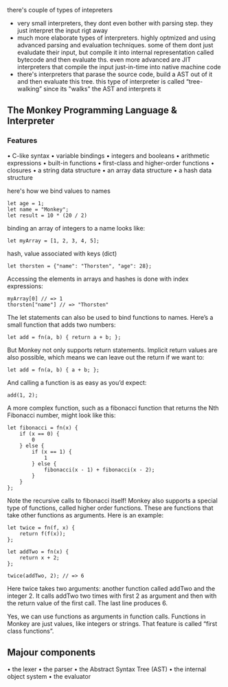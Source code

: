 there's couple of types of intepreters

- very small interpreters, they dont even bother with parsing step. they just
  interpret the input rigt away
- much more elaborate types of interpreters. highly optmized and using advanced parsing
  and evaluation techniques. some of them dont just evaludate their input, but compile it into internal
  representation called bytecode and then evaluate ths. even more advanced are JIT interpreters
  that compile the input just-in-time into native machine code
- there's interpreters that parase the source code, build a AST out of it and then
  evaluate this tree. this type of interpreter is called “tree-walking” since its "walks" the AST and
  interprets it

## The Monkey Programming Language & Interpreter

### Features

• C-like syntax
• variable bindings
• integers and booleans
• arithmetic expressions
• built-in functions
• first-class and higher-order functions
• closures
• a string data structure
• an array data structure
• a hash data structure

here's how we bind values to names

```
let age = 1;
let name = "Monkey";
let result = 10 * (20 / 2)
```

binding an array of integers to a name looks like:

```
let myArray = [1, 2, 3, 4, 5];
```

hash, value associated with keys (dict)

```
let thorsten = {"name": "Thorsten", "age": 28};
```

Accessing the elements in arrays and hashes is done with index expressions:

```
myArray[0] // => 1
thorsten["name"] // => "Thorsten"
```

The let statements can also be used to bind functions to names. Here’s a small function that
adds two numbers:

```
let add = fn(a, b) { return a + b; };
```

But Monkey not only supports return statements. Implicit return values are also possible,
which means we can leave out the return if we want to:

```
let add = fn(a, b) { a + b; };
```

And calling a function is as easy as you’d expect:

```
add(1, 2);
```

A more complex function, such as a fibonacci function that returns the Nth Fibonacci number,
might look like this:

```
let fibonacci = fn(x) {
    if (x == 0) {
        0
    } else {
        if (x == 1) {
            1
        } else {
            fibonacci(x - 1) + fibonacci(x - 2);
        }
    }
};
```

Note the recursive calls to fibonacci itself!
Monkey also supports a special type of functions, called higher order functions. These are
functions that take other functions as arguments. Here is an example:

```
let twice = fn(f, x) {
    return f(f(x));
};

let addTwo = fn(x) {
    return x + 2;
};

twice(addTwo, 2); // => 6
```

Here twice takes two arguments: another function called addTwo and the integer 2. It calls
addTwo two times with first 2 as argument and then with the return value of the first call. The
last line produces 6.

Yes, we can use functions as arguments in function calls. Functions in Monkey are just values,
like integers or strings. That feature is called “first class functions”.

## Majour components

• the lexer
• the parser
• the Abstract Syntax Tree (AST)
• the internal object system
• the evaluator
